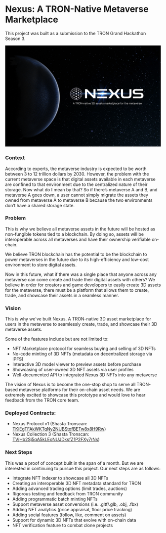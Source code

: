 # Nexus: A TRON-Native Metaverse Marketplace

This project was built as a submission to the TRON Grand Hackathon Season 3.

![landing image](app/public/hero.png)

### Context

According to experts, the metaverse industry is expected to be worth between 3 to 12 trillion dollars by 2030. However, the problem with the current metaverse space is that digital assets available in each metaverse are confined to that environment due to the centralized nature of their storage. Now what do I mean by that? So if there’s metaverse A and B, and metaverse A goes down, a user cannot simply migrate the assets they owned from metaverse A to metaverse B because the two environments don’t have a shared storage state.

### Problem

This is why we believe all metaverse assets in the future will be hosted as non-fungible tokens tied to a blockchain. By doing so, assets will be interoperable across all metaverses and have their ownership verifiable on-chain.

We believe TRON blockchain has the potential to be the blockchain to power metaverses in the future due to its high-efficiency and low-cost environment to store digital assets.

Now in this future, what if there was a single place that anyone across any metaverse can come create and trade their digital assets with others? We believe in order for creators and game developers to easily create 3D assets for the metaverse, there must be a platform that allows them to create, trade, and showcase their assets in a seamless manner.

### Vision

This is why we've built Nexus. A TRON-native 3D asset marketplace for users in the metaverse to seamlessly create, trade, and showcase their 3D metaverse assets.

Some of the features include but are not limited to:

- NFT Marketplace protocol for seamless buying and selling of 3D NFTs
- No-code minting of 3D NFTs (metadata on decentralized storage via IPFS)
- Interactive 3D model viewer to preview assets before purchase
- Showcasing of user-owned 3D NFT assets via user profiles
- Well-documented API to integrated Nexus 3D NFTs into any metaverse

The vision of Nexus is to become the one-stop shop to serve all TRON-based metaverse platforms for their on-chain asset needs. We are extremely excited to showcase this prototype and would love to hear feedback from the TRON core team.

### Deployed Contracts:

- Nexus Protocol v1 (Shasta Tronscan: [TKiEgTFAkWKTqNy2NUBStofBETw8x8H9Rw](https://shasta.tronscan.org/#/contract/TKiEgTFAkWKTqNy2NUBStofBETw8x8H9Rw/code))
- Nexus Collection 3 (Shasta Tronscan: [TVjHb2Sj5qA5kLEoNUJDksfZ1P2FXy7rNs]())

### Next Steps

This was a proof of concept built in the span of a month. But we are interested in continuing to pursue this project. Our next steps are as follows:

- Integrate NFT indexer to showcase all 3D NFTs
- Creating an interoperable 3D NFT metadata standard for TRON
- Adding advanced trading options (limit trades, auctions)
- Rigorous testing and feedback from TRON community
- Adding programmatic batch minting NFTs
- Support metaverse asset conversions (i.e. .gltf/.glb, .obj, .fbx)
- Adding NFT analytics (price appraisal, floor price tracking)
- Adding social features (follow, like, comment on assets)
- Support for dynamic 3D NFTs that evolve with on-chain data
- NFT verification feature to combat clone projects
